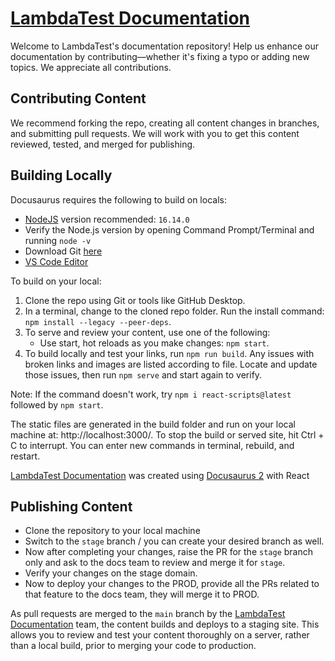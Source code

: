 # [LambdaTest Documentation](https://lambdatest.com/support/docs/)
Welcome to LambdaTest's documentation repository! Help us enhance our documentation by contributing—whether it's fixing a typo or adding new topics. We appreciate all contributions.

## Contributing Content
We recommend forking the repo, creating all content changes in branches, and submitting pull requests. We will work with you to get this content reviewed, tested, and merged for publishing.

## Building Locally
Docusaurus requires the following to build on locals:

- [NodeJS](https://nodejs.org/en/download/) version recommended: `16.14.0`
- Verify the Node.js version by opening Command Prompt/Terminal and running `node -v`
- Download Git [here](https://git-scm.com/downloads)
- [VS Code Editor](https://code.visualstudio.com/download)

To build on your local:

1. Clone the repo using Git or tools like GitHub Desktop.
2. In a terminal, change to the cloned repo folder. Run the install command: `npm install --legacy --peer-deps`.
3. To serve and review your content, use one of the following:
   - Use start, hot reloads as you make changes: `npm start`. 
4. To build locally and test your links, run `npm run build`. Any issues with broken links and images are listed according to file. Locate and update those issues, then run `npm serve` and start again to verify.

Note: If the command doesn't work, try `npm i react-scripts@latest` followed by `npm start`.

The static files are generated in the build folder and run on your local machine at: http://localhost:3000/. To stop the build or served site, hit Ctrl + C to interrupt. You can enter new commands in terminal, rebuild, and restart.

[LambdaTest Documentation](https://lambdatest.com/support/docs/) was created using [Docusaurus 2](https://docusaurus.io/) with React

## Publishing Content
- Clone the repository to your local machine
- Switch to the `stage` branch / you can create your desired branch as well.
- Now after completing your changes, raise the PR for the `stage` branch only and ask to the docs team to review and merge it for `stage`.
- Verify your changes on the stage domain.
- Now to deploy your changes to the PROD, provide all the PRs related to that feature to the docs team, they will merge it to PROD.

As pull requests are merged to the `main` branch by the [LambdaTest Documentation](https://lambdatest.com/support/docs/) team, the content builds and deploys to a staging site. This allows you to review and test your content thoroughly on a server, rather than a local build, prior to merging your code to production.